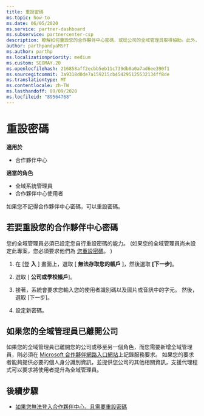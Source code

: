 ```yaml
---
title: 重設密碼
ms.topic: how-to
ms.date: 06/05/2020
ms.service: partner-dashboard
ms.subservice: partnercenter-csp
description: 瞭解如何重設您的合作夥伴中心密碼，或從公司的全域管理員取得協助。此外，請瞭解如何新增合作夥伴中心全域管理員。
author: parthpandyaMSFT
ms.author: parthp
ms.localizationpriority: medium
ms.custom: SEOMAY.20
ms.openlocfilehash: 216858aff2ecbb5eb11c739db0a0a7ad6ee390f1
ms.sourcegitcommit: 3a9318d0de7a159215cb454295125532134ff8de
ms.translationtype: MT
ms.contentlocale: zh-TW
ms.lasthandoff: 09/09/2020
ms.locfileid: "89564768"
---
```

# <a name="reset-my-password"></a>重設密碼

**適用於**

- 合作夥伴中心
 
**適當的角色**

- 全域系統管理員
- 合作夥伴中心使用者


如果您不記得合作夥伴中心密碼，可以重設密碼。

## <a name="to-reset-your-partner-center-password"></a>若要重設您的合作夥伴中心密碼

您的全域管理員必須已設定您自行重設密碼的能力。  (如果您的全域管理員尚未設定此專案，您必須要求他們為 [您重設密碼](reset-a-user-password.md)。 ) 

1. 在 [登 **入** ] 畫面上，選取 [ **無法存取您的帳戶** ]，然後選取 **[下一步]**。

2. 選取 [ **公司或學校帳戶**]。

3. 接著，系統會要求您輸入您的使用者識別碼以及圖片或音訊中的字元。 然後，選取 [下一步]。

4. 設定新密碼。

## <a name="if-your-global-admin-has-left-the-company"></a>如果您的全域管理員已離開公司

如果您的全域管理員已離開您的公司或移至另一個角色，而您需要新增全域管理員，則必須在 [Microsoft 合作夥伴網路入口網站](https://partner.microsoft.com/commercial#/)上記錄服務要求。 如果您的要求者能夠提供必要的個人身分識別資訊，並提供您公司的其他相關資訊，支援代理程式可以要求將使用者提升為全域管理員。 

## <a name="next-steps"></a>後續步驟

- [如果您無法登入合作夥伴中心，且需要重設密碼](unable-to-sign-in.md)